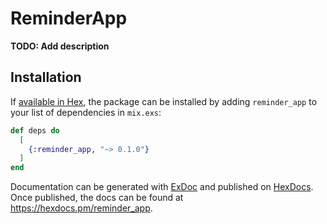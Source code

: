 # ReminderApp

**TODO: Add description**

## Installation

If [available in Hex](https://hex.pm/docs/publish), the package can be installed
by adding `reminder_app` to your list of dependencies in `mix.exs`:

```elixir
def deps do
  [
    {:reminder_app, "~> 0.1.0"}
  ]
end
```

Documentation can be generated with [ExDoc](https://github.com/elixir-lang/ex_doc)
and published on [HexDocs](https://hexdocs.pm). Once published, the docs can
be found at <https://hexdocs.pm/reminder_app>.

